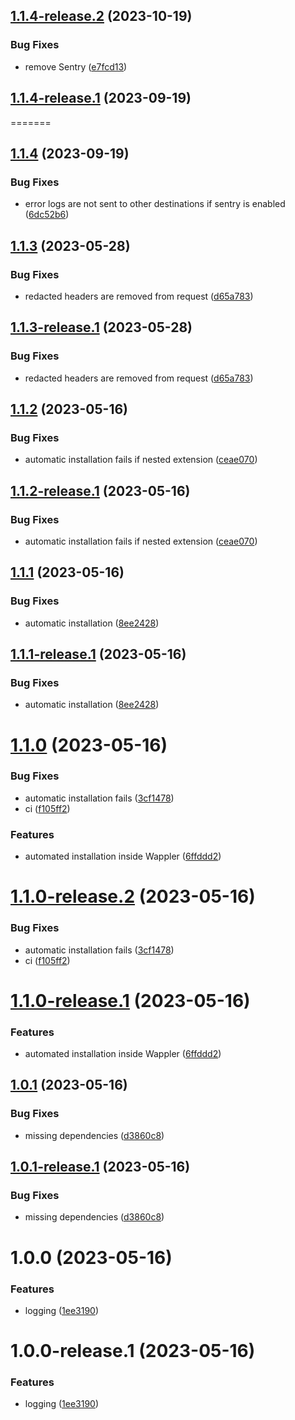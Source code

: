 
## [1.1.4-release.2](https://github.com/tbvgl/wappler-advanced-logger/compare/v1.1.4-release.1...v1.1.4-release.2) (2023-10-19)


### Bug Fixes

* remove Sentry ([e7fcd13](https://github.com/tbvgl/wappler-advanced-logger/commit/e7fcd131226f8ea3df10bc7376f3095395b0a7e8))

## [1.1.4-release.1](https://github.com/tbvgl/wappler-advanced-logger/compare/v1.1.3...v1.1.4-release.1) (2023-09-19)
=======
## [1.1.4](https://github.com/tbvgl/wappler-advanced-logger/compare/v1.1.3...v1.1.4) (2023-09-19)



### Bug Fixes

* error logs are not sent to other destinations if sentry is enabled ([6dc52b6](https://github.com/tbvgl/wappler-advanced-logger/commit/6dc52b635cf6375f170d8ce26af65c3a4c734671))

## [1.1.3](https://github.com/tbvgl/wappler-advanced-logger/compare/v1.1.2...v1.1.3) (2023-05-28)


### Bug Fixes

* redacted headers are removed from request ([d65a783](https://github.com/tbvgl/wappler-advanced-logger/commit/d65a783158bcb42262422c67e5d0c8d05fb1e20b))

## [1.1.3-release.1](https://github.com/tbvgl/wappler-advanced-logger/compare/v1.1.2...v1.1.3-release.1) (2023-05-28)


### Bug Fixes

* redacted headers are removed from request ([d65a783](https://github.com/tbvgl/wappler-advanced-logger/commit/d65a783158bcb42262422c67e5d0c8d05fb1e20b))

## [1.1.2](https://github.com/tbvgl/wappler-advanced-logger/compare/v1.1.1...v1.1.2) (2023-05-16)


### Bug Fixes

* automatic installation fails if nested extension ([ceae070](https://github.com/tbvgl/wappler-advanced-logger/commit/ceae0707c98974fbcce18f02a32441736d2ce56c))

## [1.1.2-release.1](https://github.com/tbvgl/wappler-advanced-logger/compare/v1.1.1...v1.1.2-release.1) (2023-05-16)


### Bug Fixes

* automatic installation fails if nested extension ([ceae070](https://github.com/tbvgl/wappler-advanced-logger/commit/ceae0707c98974fbcce18f02a32441736d2ce56c))

## [1.1.1](https://github.com/tbvgl/wappler-advanced-logger/compare/v1.1.0...v1.1.1) (2023-05-16)


### Bug Fixes

* automatic installation ([8ee2428](https://github.com/tbvgl/wappler-advanced-logger/commit/8ee2428304d4c26f2ab0f475c9e4fdbdf875ce15))

## [1.1.1-release.1](https://github.com/tbvgl/wappler-advanced-logger/compare/v1.1.0...v1.1.1-release.1) (2023-05-16)


### Bug Fixes

* automatic installation ([8ee2428](https://github.com/tbvgl/wappler-advanced-logger/commit/8ee2428304d4c26f2ab0f475c9e4fdbdf875ce15))

# [1.1.0](https://github.com/tbvgl/wappler-advanced-logger/compare/v1.0.1...v1.1.0) (2023-05-16)


### Bug Fixes

* automatic installation fails ([3cf1478](https://github.com/tbvgl/wappler-advanced-logger/commit/3cf147815a18dd4cc65ae5db5388909209f2613e))
* ci ([f105ff2](https://github.com/tbvgl/wappler-advanced-logger/commit/f105ff29a9a33a2b0e030c932d5219f992618ce1))


### Features

* automated installation inside Wappler ([6ffddd2](https://github.com/tbvgl/wappler-advanced-logger/commit/6ffddd272d6b1cd004269136baf3f0de35b7e3ba))

# [1.1.0-release.2](https://github.com/tbvgl/wappler-advanced-logger/compare/v1.1.0-release.1...v1.1.0-release.2) (2023-05-16)


### Bug Fixes

* automatic installation fails ([3cf1478](https://github.com/tbvgl/wappler-advanced-logger/commit/3cf147815a18dd4cc65ae5db5388909209f2613e))
* ci ([f105ff2](https://github.com/tbvgl/wappler-advanced-logger/commit/f105ff29a9a33a2b0e030c932d5219f992618ce1))

# [1.1.0-release.1](https://github.com/tbvgl/wappler-advanced-logger/compare/v1.0.1...v1.1.0-release.1) (2023-05-16)


### Features

* automated installation inside Wappler ([6ffddd2](https://github.com/tbvgl/wappler-advanced-logger/commit/6ffddd272d6b1cd004269136baf3f0de35b7e3ba))

## [1.0.1](https://github.com/tbvgl/wappler-advanced-logger/compare/v1.0.0...v1.0.1) (2023-05-16)


### Bug Fixes

* missing dependencies ([d3860c8](https://github.com/tbvgl/wappler-advanced-logger/commit/d3860c8994b9f371193fd15cc8e27c567c2dfa32))

## [1.0.1-release.1](https://github.com/tbvgl/wappler-advanced-logger/compare/v1.0.0...v1.0.1-release.1) (2023-05-16)


### Bug Fixes

* missing dependencies ([d3860c8](https://github.com/tbvgl/wappler-advanced-logger/commit/d3860c8994b9f371193fd15cc8e27c567c2dfa32))

# 1.0.0 (2023-05-16)


### Features

* logging ([1ee3190](https://github.com/tbvgl/wappler-advanced-logger/commit/1ee3190192323b140ae818351faca9b48f8771f1))

# 1.0.0-release.1 (2023-05-16)


### Features

* logging ([1ee3190](https://github.com/tbvgl/wappler-advanced-logger/commit/1ee3190192323b140ae818351faca9b48f8771f1))
